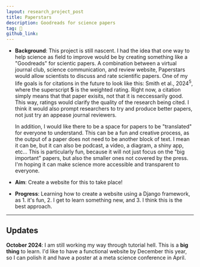 ```yaml
---
layout: research_project_post
title: Paperstars
description: Goodreads for science papers
tag: 🔧
github_link:
---
```


- **Background**: This project is still nascent. I had the idea that one way to help science as field to improve would be by creating something like a "Goodreads" for scientic papers. A combination between a virtual journal club, science communication, and review website, Paperstars would allow scientists to discuss and rate scientific papers. One of my life goals is for citations in the future to look like this: Smith et al., 2024$^{5}$, where the superscript **5** is the weighted rating. Right now, a citation simply means that that paper exisits, not that it is neccessarily good. This way, ratings would clarify the quality of the research being cited. I think it would also prompt researchers to try and produce better papers, not just try an appease journal reviewers.

  In addition, I would like there to be a space for papers to be "translated" for everyone to understand. This can be a fun and creative process, as the output of a paper does not need to be another block of text. I mean it can be, but it can also be podcast, a video, a diagram, a shiny app, etc... This is particularly fun, because it will not just focus on the "big important" papers, but also the smaller ones not covered by the press. I'm hoping it can make science more accessible and transparent to everyone.

- **Aim**: Create a website for this to take place!
- **Progress**: Learning how to create a website using a Django framework, as 1. it's fun, 2. I get to learn something new, and 3. I think this is the best approach.

---

## Updates

**October 2024**:
I am still working my way through tutorial hell. This is a **big thing** to learn. I'd like to have a functional website by December this year, so I can polish it and have a poster at a meta science conference in April.
